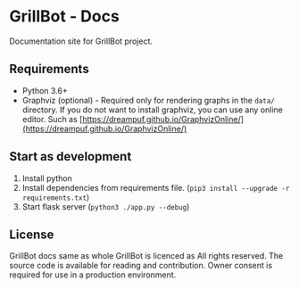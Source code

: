 # GrillBot - Docs

Documentation site for GrillBot project.

## Requirements

- Python 3.6+
- Graphviz (optional) - Required only for rendering graphs in the `data/` directory. If you do not want to install graphviz, you can use any online editor. Such as [https://dreampuf.github.io/GraphvizOnline/](https://dreampuf.github.io/GraphvizOnline/)


## Start as development

1) Install python
2) Install dependencies from requirements file. (`pip3 install --upgrade -r requirements.txt`)
3) Start flask server (`python3 ./app.py --debug`)

## License

GrillBot docs same as whole GrillBot is licenced as All rights reserved. The source code is available for reading and contribution. Owner consent is required for use in a production environment.
